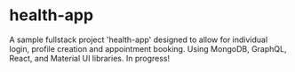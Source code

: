 # health-app

A sample fullstack project 'health-app' designed to allow for individual login, profile creation and appointment booking. Using MongoDB, GraphQL, React, and Material UI libraries. In progress!
